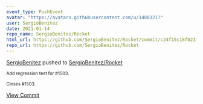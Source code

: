 ```yaml
---
event_type: PushEvent
avatar: "https://avatars.githubusercontent.com/u/1480321?"
user: SergioBenitez
date: 2021-01-14
repo_name: SergioBenitez/Rocket
html_url: https://github.com/SergioBenitez/Rocket/commit/c24f15c18f02319be83af4f3c1951dc220b52c5e
repo_url: https://github.com/SergioBenitez/Rocket
---
```


<a href='https://github.com/SergioBenitez' target='_blank'>SergioBenitez</a> pushed to <a href='https://github.com/SergioBenitez/Rocket' target='_blank'>SergioBenitez/Rocket</a>

<small>Add regression test for #1503.

Closes #1503.</small>

<a href='https://github.com/SergioBenitez/Rocket/commit/c24f15c18f02319be83af4f3c1951dc220b52c5e' target='_blank'>View Commit</a>